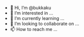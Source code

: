- 👋 Hi, I’m @bukkaku
- 👀 I’m interested in ...
- 🌱 I’m currently learning ...
- 💞️ I’m looking to collaborate on ...
- 📫 How to reach me ...

<!---
bukkaku/bukkaku is a ✨ special ✨ repository because its `README.md` (this file) appears on your GitHub profile.
You can click the Preview link to take a look at your changes.
--->

